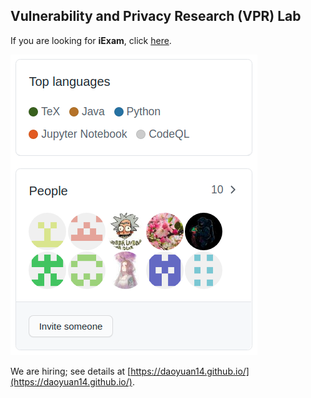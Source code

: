 ## Vulnerability and Privacy Research (VPR) Lab

If you are looking for <b>iExam</b>, click [here](https://vprlab.github.io/iexam/).

![Image](https://raw.githubusercontent.com/VPRLab/VPRLab.github.io/master/VPRLabMembers.png)

We are hiring; see details at [https://daoyuan14.github.io/](https://daoyuan14.github.io/).
